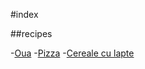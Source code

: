 #index

##recipes

-[Oua](recipes/omleta.md)
-[Pizza](recipes/pizza.md)
-[Cereale cu lapte](recipes/cereale-cu-lapte.md)
